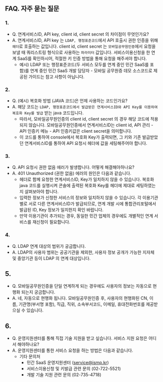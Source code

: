 ## FAQ. 자주 묻는 질문

### 1.
- Q. 연계서비스ID, API key, client id, client secret 의 차이점이 무엇인가요?
- A. 연계서비스ID, API key 는 `LDAP, 행정표준코드`에서 API 호출시 권한 인증을 위해 `헤더`로 호출하는 값입니다.
client id, client secret 는 `모바일공무원인증`에서 요청을 보낼 때 쿼리스트링 형식으로 사용하는 `파라미터` 값입니다.
서비스이용신청을 한 연계 SaaS를 확인하시어, 적절한 키 인증 방법을 통해 요청을 해주셔야 합니다.
  - 예시) LDAP 또는 행정표준코드(두 서비스 모두를 연계 중인 민간 SaaS를 포함)를 연계 중인 민간 SaaS 개발 담당자 - 모바일 공무원증 데모 소스코드로 제공된 가이드는 참고 사항이 아닙니다.


### 2. 
- Q. (예시) 복호화 방법 (JAVA 코드)은 언제 사용하는 코드인가요?
- A. 해당 코드는 `LDAP, 행정표준코드에서 발급받은 연계서비스ID와 API Key를 이용하여 복호화 Key를 발급` 받는 java 코드입니다.
  - 따라서, 모바일공무원인증의 client id, client secret 의 경우 해당 코드에 적용되지 않습니다. 모바일공무원인증에서 연계서비스ID는 client id, API 관리 - API 인증키 메뉴 - API 인증키값은 client secret을 의미합니다. 
  - 이 코드를 통하여 console에서 복호화 Key가 출력되면, 그 키와 기존 발급받았던 연계서비스ID를 통하여 API 요청시 헤더에 값을 세팅해주어야 합니다.


### 3. 
- Q. API 요청시 권한 없음 에러가 발생합니다. 어떻게 해결해야하나요?
- A. 401 Unauthorized (권한 없음) 에러의 원인은 다음과 같습니다.
  - 헤더로 함께 요청한 연계서비스ID, Key가 일치하지 않을 수 있습니다. 복호화 java 코드를 실행시켜 콘솔에 출력된 복호화 Key를 헤더에 제대로 세팅하였는지 살펴보아야 합니다.
  - 입력한 정보가 신청한 서비스의 정보와 일치하지 않을 수 있습니다. 각 이용기관별로 서로 다른 연계서비스ID가 발급되므로, 연계 개발 시에 통합관리포털에서 발급된 ID, Key 정보가 일치한지 확인 바랍니다.
  - 만약 이용기관이 추가되는 경우, 동일한 민간 업체의 경우에도 개별적인 연계 서비스를 재신청이 필요합니다.


### 4.
- Q. LDAP 연계 대상의 범위가 궁금합니다.
- A. LDAP의 사용자 범위는 공공기관을 제외한, 사용자 정보 공개가 가능한 지자체 및 중앙기관 등이 LDAP 의 연계 대상입니다. 


## 5. 
- Q. 모바일공무원인증을 단일 연계하게 되는 경우에도 사용자의 정보는 자동으로 현행화 되는지 궁금합니다.
- A. 네, 자동으로 현행화 됩니다. 모바일공무원인증 후, 사용자의 현행화된 CN, 이름, 기관명(부서명 포함), 직급, 직위, 소속부서코드, 이메일, 휴대전화번호를 제공받으실 수 있습니다.
 

## 6.
- Q. 운영지원센터를 통해 직접 기술 지원을 받고 싶습니다. 서비스 지원 요청은 어디서 해야하나요?
- A. 운영지원센터를 통한 서비스 요청을 하는 방법은 다음과 같습니다.
  - 기타 문의처
    - 민간 SaaS 운영지원센터 (service@ismp.kr)
    - 서비스이용신청 및 키발급 관련 문의 (02-722-5521)
    - 개발 기술 지원 관련 문의 (02-735-4718)